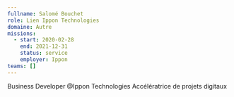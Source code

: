```yaml
---
fullname: Salomé Bouchet
role: Lien Ippon Technologies
domaine: Autre
missions:
  - start: 2020-02-28
    end: 2021-12-31
    status: service
    employer: Ippon
teams: []
---
```

Business Developer @Ippon Technologies Accélératrice de projets digitaux